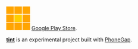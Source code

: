 [![](https://raw.githubusercontent.com/temelm/tint/master/img/favicon.ico)](https://play.google.com/store/apps/details?id=com.temelm.tint) [Google Play Store](https://play.google.com/store/apps/details?id=com.temelm.tint).

[__tint__](https://play.google.com/store/apps/details?id=com.temelm.tint) is an experimental project built with [PhoneGap](https://phonegap.com).
